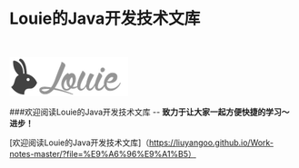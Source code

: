 #  Louie的Java开发技术文库

<br>

![欢迎阅读！](amWiki/images/logss.png "欢迎阅读！")  

###欢迎阅读Louie的Java开发技术文库
  --  **致力于让大家一起方便快捷的学习〜进步！**   
  
  
  
  
  
  
[欢迎阅读Louie的Java开发技术文库]（https://liuyangoo.github.io/Work-notes-master/?file=%E9%A6%96%E9%A1%B5）
